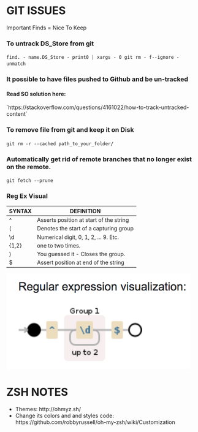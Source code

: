 <h1>GIT ISSUES</h1>

Important Finds = Nice To Keep

### To untrack DS_Store from git
`find. - name.DS_Store - print0 | xargs - 0 git rm - f--ignore - unmatch`

### It possible to have files pushed to Github and be un-tracked
<h4>Read SO solution here:</h4>
`https://stackoverflow.com/questions/4161022/how-to-track-untracked-content`


### To remove file from git and keep it on Disk
`git rm -r --cached path_to_your_folder/`


### Automatically get rid of remote branches that no longer exist on the remote.
`git fetch --prune`


### Reg Ex Visual
SYNTAX  | DEFINITION
------------- | -------------
^  | Asserts position at start of the string
(  | Denotes the start of a capturing group
\d  | Numerical digit, 0, 1, 2, ... 9. Etc.
{1,2}  | one to two times.
)  | You guessed it - Closes the group.
$  | Assert position at end of the string
![visual](https://raw.githubusercontent.com/IamGiel/notes/master/images/regex%20visual.png)


<h1>ZSH NOTES</h1>
<ul>
  <li>Themes: http://ohmyz.sh/ </li>
  <li>Change its colors and and styles code: https://github.com/robbyrussell/oh-my-zsh/wiki/Customization</li>
</ul>

